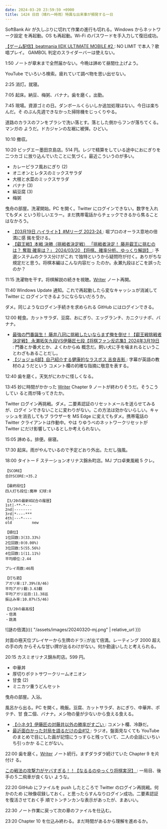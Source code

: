 ```yaml
---
date: 2024-03-20 23:59:59 +0900
title: 1424 日目（晴れ一時雨）特異な出来事が頻発する一日
---
```


SoftBank Air が久しぶりに切れて作業の進行も切れる。Windows からネットワーク設定
を再起動。OS も再起動。Wi-Fi のパスワードを手入力して復旧成功。

[【ゲーム配信】beatmania IIDX ULTIMATE MOBILE #2
](https://www.youtube.com/watch?v=klcBEjgWlFE): NO LIMIT で本人？歌唱プレイ。
GAMBOL 判定のスライダーバーは使えない。

1:50 ノートが章末まで全然届かない。今晩は諦めて昼間仕上げよう。

YouTube でいろいろ検索。疲れていて調べ物を思い出せない。

2:25 消灯。就寝。

7:05 起床。納豆、梅粥、バナナ。歯を磨く。出勤。

7:45 現場。資源ゴミの日。ダンボールくらいしか追加処理はない。今日は楽ちんだ。そ
のぶん先週できなかった掃除機をじっくりやる。

道路のカラスのフンをブラシで洗い落とす。落とした側からフンが落ちてくる。マンガの
ようだ。ドカジャンの左裾に被弾。ひどい。

10:10 撤収。

10:20 ビッグエー墨田京島店。514 円。レジで精算をしている途中におにぎりを二つカゴ
に放り込んでいたことに気づく。最近こういうのが多い。

* カレーピラフ風おにぎり (2)
* オニオンとレタスのミックスサラダ
* 大根と水菜のミックスサラダ
* バナナ (3)
* 絹豆腐 (3)
* 梅粥

曳舟の部屋。洗濯開始。PC を開く。Twitter にログインできない。数字を入れてもダメ
という珍しいエラー。まだ携帯電話からチェックできるから焦ることはなかろう。

* [【03月19日 ハイライト】#Mリーグ 2023-24
  ](https://www.youtube.com/watch?v=txXtFLXYHdU): 堀プロのオーラス意地の倍満に感
  銘を受ける。
* [【叡王戦】本戦 決勝（挑戦者決定戦） 「挑戦者決定！ 藤井叡王に挑むのは？ 奪取
  確率は？」 2024/03/20 【将棋、確率分析、ゆっくり解説】
  ](https://www.youtube.com/watch?v=hVf9mgny_KU): 予選システムのクラス分けがこれ
  で独特というから疑問符が付く。ありがちな規定だと思う。将棋本編はこんな内容だっ
  たのか。永瀬九段はどこを誤ったのか？

11:15 洗濯物を干す。将棋解説の続きを視聴。[Writer] ノート再開。

11:40 Windows Update 通知。これで再起動したら変なキャッシュが消滅して Twitter に
ログインできるようにならないだろうか。

ダメ。同じようなログイン手続きを求められる GitHub にはログインできる。

12:00 軽食。カットサラダ、豆腐、おにぎり、エッグランチ、カニクリナポ、バナナ。

* [最強の門番誕生！ 藤井八冠に挑戦したいならまず俺を倒せ！【叡王戦挑戦者決定戦】
  永瀬拓矢九段VS伊藤匠七段【将棋ファン反応集】2024年3月19日
  ](https://www.youtube.com/watch?v=tUQrpvr0JB0): 門番とか番犬とか、よくわからぬ
  概念だ。飼い犬に手を噛まれるということわざもあることだし。
* [【ジョジョ4部】自己紹介する健康的なラスボス 吉良吉影
  ](https://www.youtube.com/watch?v=BI4uT0eRelk): 字幕が英語の教材のようだという
  コメント欄の的確な指摘に敬意を表する。

12:40 歯を磨く。天気がにわかに怪しくなる。

13:45 妙に時間がかかった [Writer] Chapter 9 ノートが終わりそうだ。そうこうしてい
ると雨が降ってきたか。

Twitter ログイン再挑戦。ダメ。二要素認証のリセットメールを送らせてみるが、ログイ
ンできないことに変わりがない。この方法は効かないらしい。キャッシュを消去してもブ
ラウザーを MS Edge に変えてもダメ。携帯電話の Twitter クライアントは作動中。やは
りゆうべのネットワークリセットが Twitter にだけ影響しているとしか考えられない。

15:05 諦める。排便。昼寝。

17:30 起床。雨がやんでいるので予定どおり外出。ただし強風。

18:00 タイトー F ステーションオリナス錦糸町店。MJ プロ卓東風戦 5 クレ。

```text
【SCORE】
合計SCORE:+35.2

【最終段位】
四人打ち段位:魔神 幻球:8

【3/20の最新8試合の履歴】
1st|-**-*---
2nd|--------
3rd|*----***
4th|---*----
old         new

【順位】
1位回数:3(33.33%)
2位回数:0(0.00%)
3位回数:5(55.56%)
4位回数:1(11.11%)
平均順位:2.44

プレイ局数:46局

【打ち筋】
アガリ率:17.39%(8/46)
平均アガリ翻:3.63翻
平均アガリ巡目:11.38巡
振込み率:10.87%(5/46)

【3/20の最高役】
・倍満
・跳満
```

![謎の倍満]({{ "/assets/images/20240320-mj.png" | relative_url }})

対面の極天位プレイヤーから生牌のドラ🀃が出て倍満。レーティング 2000 超えの手の内
からそんな甘い牌が出るわけがない。何か勘違いしたと考えられる。

20:15 カスミオリナス錦糸町店。599 円。

* 中華丼
* 厚切りポテトサワークリームオニオン
* 甘食 (2)
* ミニカツ重うどんセット

曳舟の部屋。入浴。

風呂から出る。PC を開く。晩飯。豆腐、カットサラダ、おにぎり、中華丼、ポテチ、甘
食二個、バナナ。メシ物の量が少ないから食える食える。

* [【小ネタ】伊藤匠の対藤井以外の勝率がすごい
  ](https://www.youtube.com/watch?v=sxbOIMyKDiY): コメント欄、冷静だ。
* [最近面白かった対局を語るだけの会#12
  ](https://www.youtube.com/watch?v=eCULL8wSrjE): ラジオ。盤面見なくても YouTube
  のまとめで目にした画が記憶にうっすらと残っていて、二人の会話にいちいち引っかか
  ることがない。

22:00 歯を磨く。[Writer] ノート続行。まずダラダラ続けていた Chapter 9 を片付け
る。

[この戦法の攻撃力がヤバすぎる！！【なるるのゆっくり将棋実況】
](https://www.youtube.com/watch?v=gqJcoVotuTU): 一局目、後手の５二飛車が良くない
ような。

22:20 GitHub にファイルを push したところで Twitter のログイン再挑戦。何かのため
に映像収録しておく。と思ったらすんなりログイン成功。二要素認証を復活させておく手
順でトンチンカンな表示があったが、まあいい。

22:30 ノート作業に戻って次の章のファイルを仕込む。

23:20 Chapter 10 を仕込み終わる。まだ時間があるから理解を進めるか。

[Writer]: https://documentation.libreoffice.org/en/english-documentation/writer/
